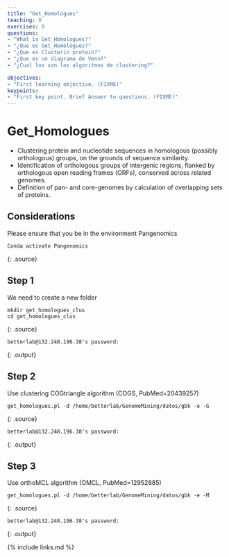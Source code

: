 ```yaml
---
title: "Get_Homologues"
teaching: 0
exercises: 0
questions:
- "What is Get_Homologues?"
- "¿Que es Get_Homologues?"
- "¿Que es Clusterin protein?"
- "¿Que es un diagrama de Venn?"
- "¿Cual los son los algoritmos de clustering?"

objectives:
- "First learning objective. (FIXME)"
keypoints:
- "First key point. Brief Answer to questions. (FIXME)"
---
```


# Get_Homologues
- Clustering protein and nucleotide sequences in homologous (possibly orthologous) groups, on the grounds of sequence similarity.
- Identification of orthologous groups of intergenic regions, flanked by orthologous open reading frames (ORFs), conserved across related genomes.
- Definition of pan- and core-genomes by calculation of overlapping sets of proteins.

## Considerations
Please ensure that you be in the environment Pangenomics
~~~
Conda activate Pangenomics
~~~
{: .source}

## Step 1
We need to create a new folder
~~~
mkdir get_homologues_clus
cd get_homologues_clus
~~~
{: .source}

~~~
betterlab@132.248.196.38's password:
~~~
{: .output}

## Step 2
Use clustering COGtriangle algorithm (COGS, PubMed=20439257)
~~~
get_homologues.pl -d /home/betterlab/GenomeMining/datos/gbk -e -G 
~~~
{: .source}

~~~
betterlab@132.248.196.38's password:
~~~
{: .output}
## Step 3
Use orthoMCL algorithm (OMCL, PubMed=12952885)
~~~
get_homologues.pl -d /home/betterlab/GenomeMining/datos/gbk -e -M 
~~~
{: .source}

~~~
betterlab@132.248.196.38's password:
~~~
{: .output}

{% include links.md %}
